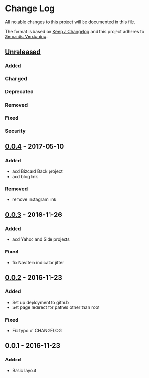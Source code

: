 # Change Log
All notable changes to this project will be documented in this file.

The format is based on [Keep a Changelog](http://keepachangelog.com/) 
and this project adheres to [Semantic Versioning](http://semver.org/).

## [Unreleased]
### Added
### Changed
### Deprecated
### Removed
### Fixed
### Security

## [0.0.4] - 2017-05-10
### Added
- add Bizcard Back project
- add blog link

### Removed
- remove instagram link

## [0.0.3] - 2016-11-26
### Added
- add Yahoo and Side projects 

### Fixed
- fix NavItem indicator jitter

## [0.0.2] - 2016-11-23
### Added
- Set up deployment to github
- Set page redirect for pathes other than root

### Fixed
- Fix typo of CHANGELOG

## 0.0.1 - 2016-11-23
### Added
- Basic layout

[Unreleased]: https://github.com/kaddopur/chaojuhuang_personal/compare/v0.0.4...HEAD
[0.0.4]: https://github.com/kaddopur/chaojuhuang_personal/compare/v0.0.3...v0.0.4
[0.0.3]: https://github.com/kaddopur/chaojuhuang_personal/compare/v0.0.2...v0.0.3
[0.0.2]: https://github.com/kaddopur/chaojuhuang_personal/compare/v0.0.1...v0.0.2
